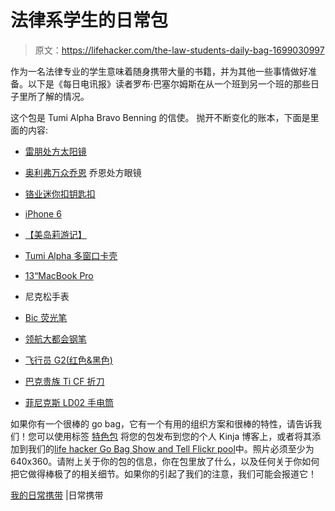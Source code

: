 # 法律系学生的日常包

> 原文：<https://lifehacker.com/the-law-students-daily-bag-1699030997>

作为一名法律专业的学生意味着随身携带大量的书籍，并为其他一些事情做好准备。以下是《每日电讯报》读者罗布·巴塞尔姆斯在从一个班到另一个班的那些日子里所了解的情况。



这个包是 Tumi Alpha Bravo Benning 的信使。 抛开不断变化的账本，下面是里面的内容:

*   [雷朋处方太阳镜](https://www.amazon.com/dp/B001UQ71G4?asc_campaign=InlineText&asc_refurl=https://lifehacker.com/the-law-students-daily-bag-1699030997&asc_source=&linkCode=ogi&psc=1&smid=AI1LK2OG6A79A&tag=kinjalifehackerlink-20&th=1)

*   [奥利弗万众乔恩](http://www.amazon.com/dp/B0088QDRK8/?asc_campaign=InlineText&asc_refurl=https://lifehacker.com/the-law-students-daily-bag-1699030997&asc_source=&tag=kinjalifehackerlink-20)
    乔恩处方眼镜
*   [铬业迷你扣钥匙扣](http://www.chromeindustries.com/us/en/mini-buckle-key-chain)

*   [iPhone 6](http://www.amazon.com/dp/B00NQGP42Y?asc_campaign=InlineText&asc_refurl=https://lifehacker.com/the-law-students-daily-bag-1699030997&asc_source=&tag=kinjalifehackerlink-20)

*   [【美岛莉游记】](http://www.travelers-notebook.com/)

*   [Tumi Alpha 多窗口卡壳](http://www.amazon.com/dp/B00ITNK438?asc_campaign=InlineText&asc_refurl=https://lifehacker.com/the-law-students-daily-bag-1699030997&asc_source=&tag=kinjalifehackerlink-20)

*   [13“MacBook Pro](http://www.amazon.com/dp/B0074703CM?asc_campaign=InlineText&asc_refurl=https://lifehacker.com/the-law-students-daily-bag-1699030997&asc_source=&tag=kinjalifehackerlink-20)

*   尼克松手表

*   [Bic 荧光笔](http://www.amazon.com/dp/B003NAYP1E?asc_campaign=InlineText&asc_refurl=https://lifehacker.com/the-law-students-daily-bag-1699030997&asc_source=&tag=kinjalifehackerlink-20)

*   [领航大都会钢笔](http://www.amazon.com/dp/B009M3PIK8?asc_campaign=InlineText&asc_refurl=https://lifehacker.com/the-law-students-daily-bag-1699030997&asc_source=&tag=kinjalifehackerlink-20)

*   [飞行员 G2(红色&黑色)](http://www.amazon.com/dp/B00006JNJ8?asc_campaign=InlineText&asc_refurl=https://lifehacker.com/the-law-students-daily-bag-1699030997&asc_source=&tag=kinjalifehackerlink-20)

*   [巴克贵族 Ti CF 折刀](http://www.amazon.com/dp/B000EI0VX4/?asc_campaign=InlineText&asc_refurl=https://lifehacker.com/the-law-students-daily-bag-1699030997&asc_source=&tag=kinjalifehackerlink-20)

*   [菲尼克斯 LD02 手电筒](http://www.fenixoutfitters.com/fenix-ld02-led-flashlight/?afmc=edcedc)

如果你有一个很棒的 go bag，它有一个有用的组织方案和很棒的特性，请告诉我们！您可以使用标签 [特色包](http://kinja.com/tag/featured-bag) 将您的包发布到您的个人 Kinja 博客上，或者将其添加到我们的[life hacker Go Bag Show and Tell Flickr pool](http://www.flickr.com/groups/2301352@N21)中。照片必须至少为 640x360。请附上关于你的包的信息，你在包里放了什么，以及任何关于你如何把它做得棒极了的相关细节。如果你的引起了我们的注意，我们可能会报道它！

[我的日常携带](http://everydaycarry.com/posts/5762/My-Everyday-Carry) |日常携带